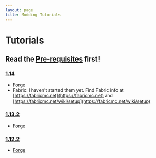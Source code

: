 ```yaml
---
layout: page
title: Modding Tutorials
---
```


# Tutorials
## Read the [Pre-requisites](https://cadiboo.github.io/tutorials/Pre-requisites) first!

### [1.14](https://cadiboo.github.io/tutorials/1.14/)
- [Forge](https://cadiboo.github.io/tutorials/1.14/forge/)
- Fabric: I haven't started them yet. Find Fabric info at [https://fabricmc.net](https://fabricmc.net) and [https://fabricmc.net/wiki/setup](https://fabricmc.net/wiki/setup)

### [1.13.2](https://cadiboo.github.io/tutorials/1.13.2/)
- [Forge](https://cadiboo.github.io/tutorials/1.13.2/forge/)

### [1.12.2](https://cadiboo.github.io/tutorials/1.12.2/)
- [Forge](https://cadiboo.github.io/tutorials/1.12.2/)
